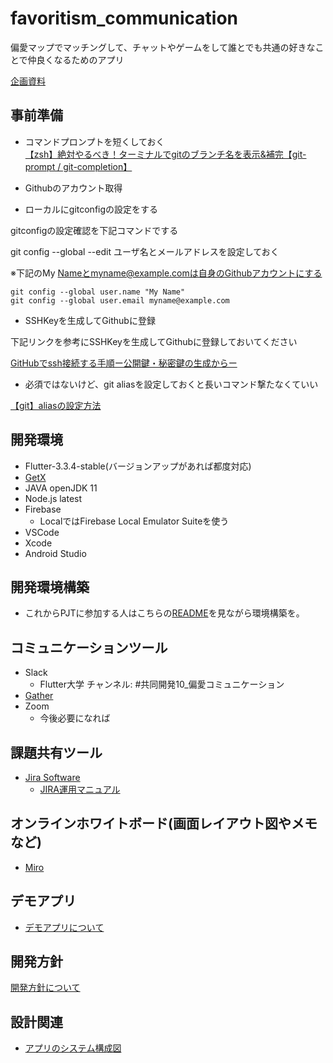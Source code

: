 # favoritism_communication

偏愛マップでマッチングして、チャットやゲームをして誰とでも共通の好きなことで仲良くなるためのアプリ

[企画資料](https://docs.google.com/presentation/d/1LxMSLHyVTsuxiJAP1ZouPC1TwuA1Yk-DCf8RU-pRduM/edit#slide=id.g35f391192_00)

## 事前準備

- コマンドプロンプトを短くしておく  
[【zsh】絶対やるべき！ターミナルでgitのブランチ名を表示&補完【git-prompt / git-completion】](https://qiita.com/mikan3rd/items/d41a8ca26523f950ea9d)

- Githubのアカウント取得

- ローカルにgitconfigの設定をする

gitconfigの設定確認を下記コマンドでする

git config --global --edit
ユーザ名とメールアドレスを設定しておく

※下記のMy Nameとmyname@example.comは自身のGithubアカウントにする

```
git config --global user.name "My Name"
git config --global user.email myname@example.com
```

- SSHKeyを生成してGithubに登録

下記リンクを参考にSSHKeyを生成してGithubに登録しておいてください

[GitHubでssh接続する手順ー公開鍵・秘密鍵の生成からー](https://qiita.com/shizuma/items/2b2f873a0034839e47ce)

- 必須ではないけど、git aliasを設定しておくと長いコマンド撃たなくていい

[【git】aliasの設定方法](https://qiita.com/chihiro/items/04813c707cc665de67c5)

## 開発環境

- Flutter-3.3.4-stable(バージョンアップがあれば都度対応)
- [GetX](https://pub.dev/packages/get)
- JAVA openJDK 11
- Node.js latest
- Firebase
    - LocalではFirebase Local Emulator Suiteを使う
- VSCode
- Xcode
- Android Studio

## 開発環境構築

- これからPJTに参加する人はこちらの[README](./docs/development-environment/setup-development-environment.md)を見ながら環境構築を。

## コミュニケーションツール

- Slack
    - Flutter大学 チャンネル: #共同開発10_偏愛コミュニケーション
- [Gather](https://app.gather.town/app/CY1l1sdAwjczATVs/favoritism_communication)
- Zoom
    - 今後必要になれば

## 課題共有ツール

- [Jira Software](https://joint-dev.atlassian.net/jira/software/c/projects/FC/boards/1)
    - [JIRA運用マニュアル](./docs/jira/jira_operation_manual.md)

## オンラインホワイトボード(画面レイアウト図やメモなど)

- [Miro](https://miro.com/app/board/uXjVPNQ7qZ4=/)

## デモアプリ

- [デモアプリについて](./docs/demo/demo.md)

## 開発方針

[開発方針について](./docs/development-policy/development-policy.md)

## 設計関連

- [アプリのシステム構成図](./docs/app-design/app-system-diagram.md)